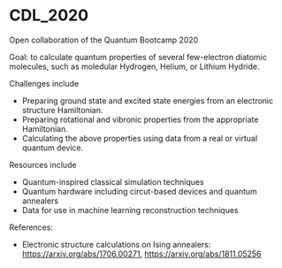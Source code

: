 # CDL_2020
Open collaboration of the Quantum Bootcamp 2020

Goal: to calculate quantum properties of several few-electron diatomic molecules, such as moledular Hydrogen, Helium, or Lithium Hydride. 

Challenges include
* Preparing ground state and excited state energies from an electronic structure Hamiltonian.
* Preparing rotational and vibronic properties from the appropriate Hamiltonian.
* Calculating the above properties using data from a real or virtual quantum device.

Resources include 
* Quantum-inspired classical simulation techniques
* Quantum hardware including circut-based devices and quantum annealers
* Data for use in machine learning reconstruction techniques

References:
* Electronic structure calculations on Ising annealers: https://arxiv.org/abs/1706.00271, https://arxiv.org/abs/1811.05256
